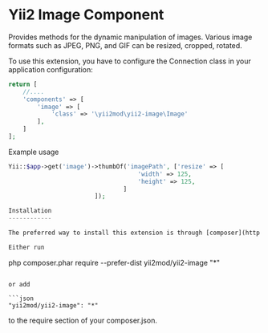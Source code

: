Yii2 Image Component
==========

Provides methods for the dynamic manipulation of images. Various image formats such as JPEG, PNG, and GIF can be resized, cropped, rotated.

To use this extension, you have to configure the Connection class in your application configuration:

```php
return [
    //....
    'components' => [
        'image' => [
            'class' => '\yii2mod\yii2-image\Image'
        ],
    ]
];
```
Example usage
```php
Yii::$app->get('image')->thumbOf('imagePath', ['resize' => [
                                    'width' => 125,
                                    'height' => 125,
                                ]
                        ]);

Installation
------------

The preferred way to install this extension is through [composer](http://getcomposer.org/download/).

Either run

```
php composer.phar require --prefer-dist yii2mod/yii2-image "*"
```

or add

```json
"yii2mod/yii2-image": "*"
```

to the require section of your composer.json.

